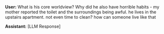 **User:**
What is his core worldview? Why did he also have horrible habits - my mother reported the toilet and the surroundings being awful. he lives in the upstairs apartment. not even time to clean? how can someone live like that

**Assistant:**
[LLM Response]

